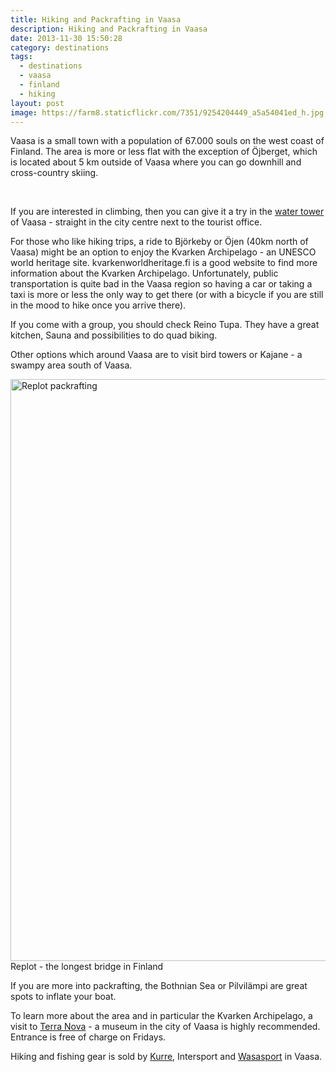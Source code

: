 ```yaml
---
title: Hiking and Packrafting in Vaasa
description: Hiking and Packrafting in Vaasa
date: 2013-11-30 15:50:28
category: destinations
tags:
  - destinations
  - vaasa
  - finland
  - hiking
layout: post
image: https://farm8.staticflickr.com/7351/9254204449_a5a54041ed_h.jpg
---
```

Vaasa is a small town with a population of 67.000 souls on the west coast of Finland. The area is more or less flat with the exception of &#214;jberget, which is located about 5 km outside of Vaasa where you can go downhill and cross-country skiing.

<amp-img src="https://farm8.staticflickr.com/7351/9254204449_a5a54041ed_h.jpg" width="1600" height="1067" alt="Risö Lintutorni" layout="responsive"></amp-img>
<br>
<!--more-->

If you are interested in climbing, then you can give it a try in the <a href="http://www.highsport.fi" target="_blank">water tower</a> of Vaasa - straight in the city centre next to the tourist office.

For those who like hiking trips, a ride to Bj&#246;rkeby or &#214;jen (40km north of Vaasa) might be an option to enjoy the Kvarken Archipelago - an UNESCO world heritage site. kvarkenworldheritage.fi is a good website to find more information about the Kvarken Archipelago. Unfortunately, public transportation is quite bad in the Vaasa region so having a car or taking a taxi is more or less the only way to get there (or with a bicycle if you are still in the mood to hike once you arrive there).

If you come with a group, you should check Reino Tupa. They have a great kitchen, Sauna and possibilities to do quad biking.

Other options which around Vaasa are to visit bird towers or Kajane - a swampy area south of Vaasa.

<a href="https://www.flickr.com/photos/90204224@N07/9286066904" title="Replot packrafting by HikeVentures, on Flickr"><img src="https://farm4.staticflickr.com/3685/9286066904_6624c337d5_h.jpg" width="1600" height="931" alt="Replot packrafting"></a><br>Replot - the longest bridge in Finland

If you are more into packrafting, the Bothnian Sea or Pilvil&#228;mpi are great spots to inflate your boat.

To learn more about the area and in particular the Kvarken Archipelago, a visit to <a href="http://terranova.vaasa.fi" target="_blank">Terra Nova</a> - a museum in the city of Vaasa is highly recommended. Entrance is free of charge on Fridays.

Hiking and fishing gear is sold by <a href="http://www.kurre.fi" target="_blank">Kurre</a>, Intersport and <a href="http://www.wasasport.fi" target="_blank">Wasasport</a> in Vaasa.
